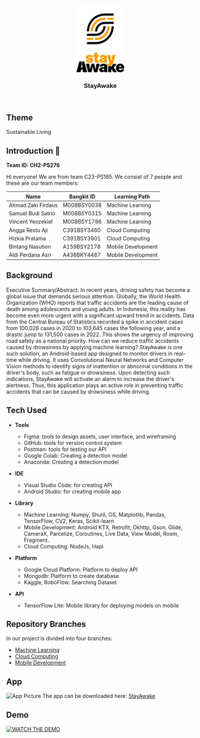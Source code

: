 <div align="center">
	<img src="https://github.com/aldiiperdanaa/stayawake/blob/master/LogoStayAwake.png" width="128" />
	<h3 align="center">StayAwake</h3>
	<p align="center">
		<br>
	</p>
</div>

## Theme 
Sustainable Living 

## Introduction 👋
**Team ID: CH2-PS276**

Hi everyone! We are from team C23-PS185. We consist of 7 people and these are our team members:

|Name|Bangkit ID|Learning Path|
|--|--|--|
|Ahmad Zaki Firdaus|M008BSY0038|Machine Learning|
|Samuel Budi Satrio|M008BSY0315|Machine Learning|
|Vincent Yeozekiel|M008BSY1786|Machine Learning|
|Angga Restu Aji|C391BSY3460|Cloud Computing|
|Hizkia Pratama|C391BSY3901|Cloud Computing|
|Bintang Nasution|A159BSY2178|Mobile Development|
|Aldi Perdana Asri|A438BKY4487|Mobile Development|

## Background
Executive Summary/Abstract:
In recent years, driving safety has become a global issue that demands serious attention. Globally, the World Health Organization (WHO) reports that traffic accidents are the leading cause of death among adolescents and young adults. In Indonesia, this reality has become even more urgent with a significant upward trend in accidents. Data from the Central Bureau of Statistics recorded a spike in accident cases from 100,028 cases in 2020 to 103,645 cases the following year, and a drastic jump to 131,500 cases in 2022. This shows the urgency of improving road safety as a national priority. 
How can we reduce traffic accidents caused by drowsiness by applying machine learning? StayAwake is one such solution, an Android-based app designed to monitor drivers in real-time while driving. It uses Convolutional Neural Networks and Computer Vision methods to identify signs of inattention or abnormal conditions in the driver's body, such as fatigue or drowsiness. Upon detecting such indications, StayAwake will activate an alarm to increase the driver's alertness. Thus, this application plays an active role in preventing traffic accidents that can be caused by drowsiness while driving.

## Tech Used
- **Tools**
  - Figma: tools to design assets, user interface, and wireframing
  - GitHub: tools for version control system
  - Postman: tools for testing our API
  - Google Colab: Creating a detection model
  - Anaconda: Creating a detection model

- **IDE**
  - Visual Studio Code: for creating API
  - Android Studio: for creating mobile app

- **Library**
  - Machine Learning: Numpy, Shutil, OS, Matplotlib, Pandas, TensorFlow, CV2, Keras, Scikit-learn
  - Mobile Development: Android KTX, Retrofit, Okhttp, Gson, Glide, CameraX, Parcelize, Coroutines, Live Data, View Model, Room, Fragment.
  - Cloud Computing: NodeJs, Hapi

- **Platform**
  - Google Cloud Platform: Platform to deploy API
  - Mongodb: Platform to create database
  - Kaggle, RoboFlow: Searching Dataset

- **API**
  - TensorFlow Lite: Mobile library for deploying models on mobile

## Repository Branches
In our project is divided into four branches:
  - [Machine Learning](https://github.com/aldiiperdanaa/stayawake/tree/Fixed_MachineLearning)
  - [Cloud Computing](https://github.com/aldiiperdanaa/stayawake/tree/Cloud-Computing)
  - [Mobile Development](https://github.com/aldiiperdanaa/stayawake/tree/master)



## App
![App Picture](https://github.com/aldiiperdanaa/stayawake/assets/99483981/13bd627f-35aa-4949-8458-b2e8307cb5d1)
The app can be downloaded here: [StayAwake](https://drive.google.com/drive/folders/11waweoCzdbbfSqTjflQxZxTxvtMDVoU7)

## Demo
[![WATCH THE DEMO](https://img.youtube.com/vi/c3nM1swCJRQ/0.jpg)](https://youtu.be/c3nM1swCJRQ)




